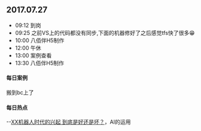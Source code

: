 ## 2017.07.27
* 09:12 到岗
* 09:25 之前VS上的代码都没有同步,下面的机器修好了之后感觉tfs快了很多😁 
* 10:00 八佰伴H5制作
* 12:00 午休
* 13:00 案例查看
* 13:30 八佰伴H5制作



#### 每日案例
 搬到bc上了
 
 
 
#### 每日热点
  --[XX机器人时代的兴起 到底是好还是坏？](http://item.btime.com/33ckl0mgand97nq6obpo7qlnpns?from=mini)，AI的运用




